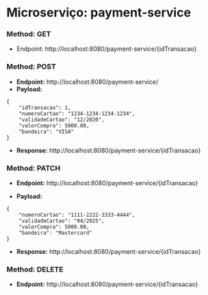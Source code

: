 # Microserviço: payment-service

### Method: GET
* Endpoint: http://localhost:8080/payment-service/{idTransacao}

### Method: POST
* **Endpoint:** http://localhost:8080/payment-service/
* **Payload:** 
```json5
{
    "idTransacao": 1,
    "numeroCartao": "1234-1234-1234-1234",
    "validadeCartao": "12/2020",
    "valorCompra": 5000.00,
    "bandeira": "VISA"
}
```
* **Response:** http://localhost:8080/payment-service/{idTransacao}

### Method: PATCH
* **Endpoint:** http://localhost:8080/payment-service/{idTransacao}

* **Payload:** 
```json5
{
    "numeroCartao": "1111-2222-3333-4444",
    "validadeCartao": "04/2025",
    "valorCompra": 5000.00,
    "bandeira": "Mastercard"
}
```
* **Response:** http://localhost:8080/payment-service/{idTransacao}

### Method: DELETE
* **Endpoint:** http://localhost:8080/payment-service/{idTransacao}

